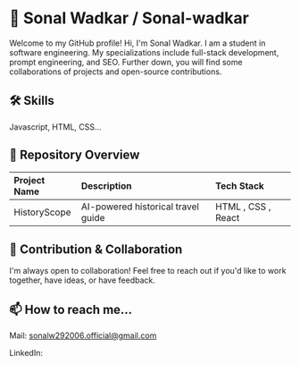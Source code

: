 # 👋 Sonal Wadkar / Sonal-wadkar

Welcome to my GitHub profile! Hi, I'm Sonal Wadkar. I am a student in software engineering. My specializations include full-stack development, prompt engineering, and SEO. Further down, you will find some collaborations of projects and open-source contributions.

## 🛠 Skills
Javascript, HTML, CSS...


## 🔗 Repository Overview


| Project Name | Description     | Tech Stack                |
| :----------- | :------- | :------------------------- |
| HistoryScope | AI-powered historical travel guide | HTML , CSS , React |

## 🤝 Contribution & Collaboration

I'm always open to collaboration! Feel free to reach out if you'd like to work together, have ideas, or have feedback.

## 📫 How to reach me...

Mail: sonalw292006.official@gmail.com

LinkedIn: 
